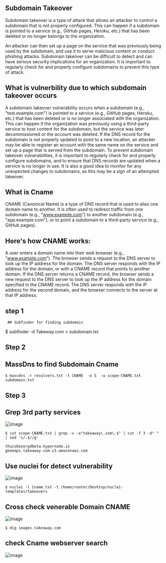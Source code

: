 ## Subdomain Takeover

Subdomain takeover is a type of attack that allows an attacker to control a subdomain that is not properly configured. This can happen if a subdomain is pointed to a service (e.g., GitHub pages, Heroku, etc.) that has been deleted or no longer belongs to the organization.

An attacker can then set up a page on the service that was previously being used by the subdomain, and use it to serve malicious content or conduct phishing attacks. Subdomain takeover can be difficult to detect and can have serious security implications for an organization. It is important to regularly check for and properly configure subdomains to prevent this type of attack.

## What is vulnerbility due to which subdomain takeover occurs

A subdomain takeover vulnerability occurs when a subdomain (e.g., "test.example.com") is pointed to a service (e.g., GitHub pages, Heroku, etc.) that has been deleted or is no longer associated with the organization. This can happen if the organization was previously using a third-party service to host content for the subdomain, but the service was later decommissioned or the account was deleted. If the DNS record for the subdomain is not properly updated to point to a new location, an attacker may be able to register an account with the same name on the service and set up a page that is served from the subdomain.
To prevent subdomain takeover vulnerabilities, it is important to regularly check for and properly configure subdomains, and to ensure that DNS records are updated when a service is no longer in use. It is also a good idea to monitor for any unexpected changes to subdomains, as this may be a sign of an attempted takeover.

## What is Cname 

CNAME (Canonical Name) is a type of DNS record that is used to alias one domain name to another. It is often used to redirect traffic from one subdomain (e.g., "www.example.com") to another subdomain (e.g., "app.example.com"), or to point a subdomain to a third-party service (e.g., GitHub pages).

## Here's how CNAME works:

A user enters a domain name into their web browser (e.g., "www.example.com").
The browser sends a request to the DNS server to look up the IP address for the domain.
The DNS server responds with the IP address for the domain, or with a CNAME record that points to another domain.
If the DNS server returns a CNAME record, the browser sends a new request to the DNS server to look up the IP address for the domain specified in the CNAME record.
The DNS server responds with the IP address for the second domain, and the browser connects to the server at that IP address.
                                                                                                                                                          
  ## step 1
     ## Subfinder for finding subdomain
  
$ subfinder -d Takeway.com > subdomain.txt
## Step 2
## MassDns to find Subdomain Cname

```
$ massdns -r resolvers.txt -t CNAME  -o S  -w scope-CNAME.txt subdomain.txt
```

## Step 3
## Grep 3rd party services 

![image](https://user-images.githubusercontent.com/94091556/210230175-e4572147-f579-4c31-bd7b-c34f1172d4dd.png)

   ```                                                                                                                                                                                                                                           
$ cat scope-CNAME.txt | grep -v -e"takeaway\.com\.$" | cut -f 3 -d" " | sed 's/.$//g' 

thuisbezorgdbeta.hypernode.io
geomaps.takeaway.com.s3.amazonaws.com
```

## Use nuclei for detect vulnerability


![image](https://user-images.githubusercontent.com/94091556/210229808-80e28302-8248-4598-b6d5-d08e220e580c.png)

   ```                                                                                                                                                                                                                                           
$ nuclei -l Cname.txt -t /home/rooter/Desktop/nuclei-templates/takeovers
```
## Cross check venerable Domain CNAME

![image](https://user-images.githubusercontent.com/94091556/210229908-7f4a8cad-752a-45ff-9f5a-bebeeec0fc14.png)

                                                                                
```
$ dig images.takeaway.com
```
## check Cname webserver search
![image](https://user-images.githubusercontent.com/94091556/210230072-ef4020a6-4813-4d21-a019-37d7f81be902.png)

